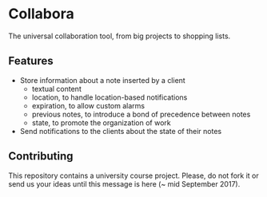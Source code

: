 # Collabora
The universal collaboration tool, from big projects to shopping lists.

## Features
- Store information about a note inserted by a client
    - textual content
    - location, to handle location-based notifications
    - expiration, to allow custom alarms
    - previous notes, to introduce a bond of precedence between notes
    - state, to promote the organization of work
- Send notifications to the clients about the state of their notes

## Contributing
This repository contains a university course project. Please, do not fork it or send us your ideas until this message is here (~ mid September 2017).
